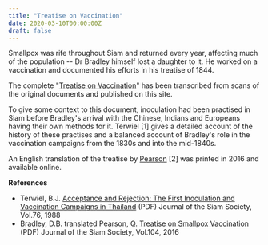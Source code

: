 ```yaml
---
title: "Treatise on Vaccination"
date: 2020-03-10T00:00:00Z
draft: false
---
```


Smallpox was rife throughout Siam and returned every year, affecting much of
the population -- Dr Bradley himself lost a daughter to it. He worked on a
vaccination and documented his efforts in his treatise of 1844.

<!--more-->

The complete "[Treatise on Vaccination](/publications/treatise_on_vaccination/)" has been transcribed from scans of the original documents and published on this site.

To give some context to this document, inoculation had been practised in Siam
before Bradley's arrival with the Chinese, Indians and Europeans having their
own methods for it. Terwiel [1] gives a detailed account of the history of
these practises and a balanced account of Bradley's role in the vaccination
campaigns from the 1830s and into the mid-1840s.

An English translation of the treatise by [Pearson](http://www.siamese-heritage.org/jsspdf/2011/JSS_104_0h_Bradley_TreatiseOnSmallpoxVaccination.pdf) [2] was printed in 2016
and available online.


**References**

- Terwiel, B.J. [Acceptance and Rejection: The First Inoculation and Vaccination Campaigns in
Thailand](http://www.siamese-heritage.org/jsspdf/1981/JSS_076_0n_Terwiel_AcceptanceAndRejectionOfInoculationAndVaccination.pdf) (PDF) Journal of the Siam Society, Vol.76, 1988
- Bradley, D.B. translated Pearson, Q. [Treatise on Smallpox Vaccination](http://www.siamese-heritage.org/jsspdf/2011/JSS_104_0h_Bradley_TreatiseOnSmallpoxVaccination.pdf) (PDF) Journal of the Siam Society, Vol.104, 2016
